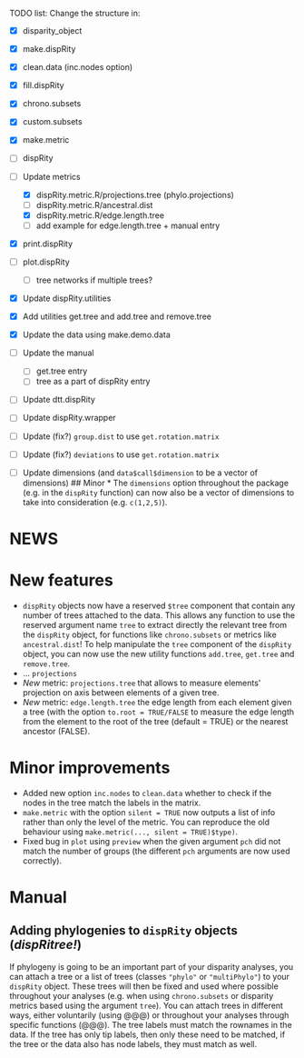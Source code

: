 TODO list:
Change the structure in:
 - [x] disparity_object
 - [x] make.dispRity
 - [x] clean.data (inc.nodes option)
 - [x] fill.dispRity 
 - [x] chrono.subsets
 - [x] custom.subsets
 - [x] make.metric
 - [ ] dispRity
 - [ ] Update metrics
    - [x] dispRity.metric.R/projections.tree (phylo.projections)
    - [ ] dispRity.metric.R/ancestral.dist
    - [x] dispRity.metric.R/edge.length.tree 
    - [ ] add example for edge.length.tree + manual entry
 - [x] print.dispRity
 - [ ] plot.dispRity 
    - [ ] tree networks if multiple trees?
 - [x] Update dispRity.utilities
 - [x] Add utilities get.tree and add.tree and remove.tree
 - [x] Update the data using make.demo.data
 - [ ] Update the manual
    - [ ] get.tree entry
    - [ ] tree as a part of dispRity entry
 - [ ] Update dtt.dispRity
 - [ ] Update dispRity.wrapper

 - [ ] Update (fix?) `group.dist` to use `get.rotation.matrix`
 - [ ] Update (fix?) `deviations` to use `get.rotation.matrix`

 - [ ] Update dimensions (and `data$call$dimension` to be a vector of dimensions)
        ## Minor
        * The `dimensions` option throughout the package (e.g. in the `dispRity` function) can now also be a vector of dimensions to take into consideration (e.g. `c(1,2,5)`).

# NEWS

# New features
 * `dispRity` objects now have a reserved `$tree` component that contain any number of trees attached to the data. This allows any function to use the reserved argument name `tree` to extract directly the relevant tree from the `dispRity` object, for functions like `chrono.subsets` or metrics like `ancestral.dist`! To help manipulate the `tree` component of the `dispRity` object, you can now use the new utility functions `add.tree`, `get.tree` and `remove.tree`.
 * ... `projections`
 * *New* metric: `projections.tree` that allows to measure elements' projection on axis between elements of a given tree.
 * *New* metric: `edge.length.tree` the edge length from each element given a tree (with the option `to.root = TRUE/FALSE` to measure the edge length from the element to the root of the tree (default = TRUE) or the nearest ancestor (FALSE).


# Minor improvements
 * Added new option `inc.nodes` to `clean.data` whether to check if the nodes in the tree match the labels in the matrix.
 * `make.metric` with the option `silent = TRUE` now outputs a list of info rather than only the level of the metric. You can reproduce the old behaviour using `make.metric(..., silent = TRUE)$type)`.
 * Fixed bug in `plot` using `preview` when the given argument `pch` did not match the number of groups (the different `pch` arguments are now used correctly).






# Manual

## Adding phylogenies to `dispRity` objects (*dispRitree!*)

If phylogeny is going to be an important part of your disparity analyses, you can attach a tree or a list of trees (classes `"phylo"` or `"multiPhylo"`) to your `dispRity` object.
These trees will then be fixed and used where possible throughout your analyses (e.g. when using `chrono.subsets` or disparity metrics based using the argument `tree`).
You can attach trees in different ways, either voluntarily (using @@@) or throughout your analyses through specific functions (@@@).
The tree labels must match the rownames in the data. If the tree has only tip labels, then only these need to be matched, if the tree or the data also has node labels, they must match as well.
